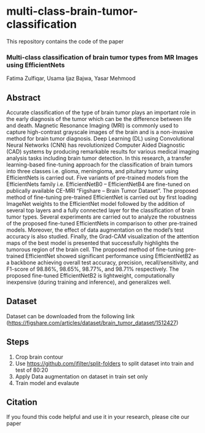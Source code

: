 # multi-class-brain-tumor-classification

This repository contains the code of the paper
### Multi-class classification of brain tumor types from MR Images using EfficientNets
Fatima Zulfiqar, Usama Ijaz Bajwa, Yasar Mehmood

## Abstract
Accurate classification of the type of brain tumor plays an important role in the early diagnosis of the tumor which can be the difference between life and death. Magnetic Resonance Imaging (MRI) is commonly used to capture high-contrast grayscale images of the brain and is a non-invasive method for brain tumor diagnosis. Deep Learning (DL) using Convolutional Neural Networks (CNN) has revolutionized Computer Aided Diagnostic (CAD) systems by producing remarkable results for various medical imaging analysis tasks including brain tumor detection. In this research, a transfer learning-based fine-tuning approach for the classification of brain tumors into three classes i.e. glioma, meningioma, and pituitary tumor using EfficientNets is carried out. Five variants of pre-trained models from the EfficientNets family i.e.  EfficientNetB0 – EfficientNetB4 are fine-tuned on publically available CE-MRI “Figshare – Brain Tumor Dataset”. The proposed method of fine-tuning pre-trained EfficientNet is carried out by first loading ImageNet weights to the EfficientNet model followed by the addition of several top layers and a fully connected layer for the classification of brain tumor types. Several experiments are carried out to analyze the robustness of the proposed fine-tuned EfficientNets in comparison to other pre-trained models. Moreover, the effect of data augmentation on the model’s test accuracy is also studied. Finally, the Grad-CAM visualization of the attention maps of the best model is presented that successfully highlights the tumorous region of the brain cell. The proposed method of fine-tuning pre-trained EfficientNet showed significant performance using EfficientNetB2 as a backbone achieving overall test accuracy, precision, recall/sensitivity, and F1-score of 98.86%, 98.65%, 98.77%, and 98.71% respectively. The proposed fine-tuned EfficientNetB2 is lightweight, computationally inexpensive (during training and inference), and generalizes well.

## Dataset
Dataset can be downloaded from the following link <br>
(https://figshare.com/articles/dataset/brain_tumor_dataset/1512427)

## Steps
1. Crop brain contour
2. Use https://github.com/jfilter/split-folders to split dataset into train and test of 80:20
3. Apply Data augmentation on dataset in train set only
4. Train model and evalaute


## Citation
If you found this code helpful and use it in your research, please cite our paper

